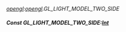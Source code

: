 _[opengl](../../modules/opengl/opengl-module.md):[opengl](../../modules/opengl/opengl-module.md).GL\_LIGHT\_MODEL\_TWO\_SIDE_
##### Const GL\_LIGHT\_MODEL\_TWO\_SIDE:[Int](../../modules/wonkey/wonkey-types-int.md)
